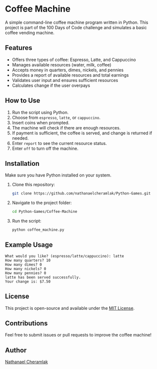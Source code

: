 # Coffee Machine

A simple command-line coffee machine program written in Python. This project is part of the 100 Days of Code challenge and simulates a basic coffee vending machine.

## Features

- Offers three types of coffee: Espresso, Latte, and Cappuccino
- Manages available resources (water, milk, coffee)
- Accepts money in quarters, dimes, nickels, and pennies
- Provides a report of available resources and total earnings
- Validates user input and ensures sufficient resources
- Calculates change if the user overpays

## How to Use

1. Run the script using Python.
2. Choose from `espresso`, `latte`, or `cappuccino`.
3. Insert coins when prompted.
4. The machine will check if there are enough resources.
5. If payment is sufficient, the coffee is served, and change is returned if needed.
6. Enter `report` to see the current resource status.
7. Enter `off` to turn off the machine.

## Installation

Make sure you have Python installed on your system.

1. Clone this repository:
   ```sh
   git clone https://github.com/nathanaelcheramlak/Python-Games.git
   ```
2. Navigate to the project folder:
   ```sh
   cd Python-Games/Coffee-Machine
   ```
3. Run the script:
   ```sh
   python coffee_machine.py
   ```

## Example Usage

```
What would you like? (espresso/latte/cappuccino): latte
How many quarters? 10
How many dimes? 0
How many nickels? 0
How many pennies? 0
latte has been served successfully.
Your change is: $7.50
```

## License

This project is open-source and available under the [MIT License](LICENSE).

## Contributions

Feel free to submit issues or pull requests to improve the coffee machine!

## Author

[Nathanael Cheramlak](https://github.com/nathanaelcheramlak)
